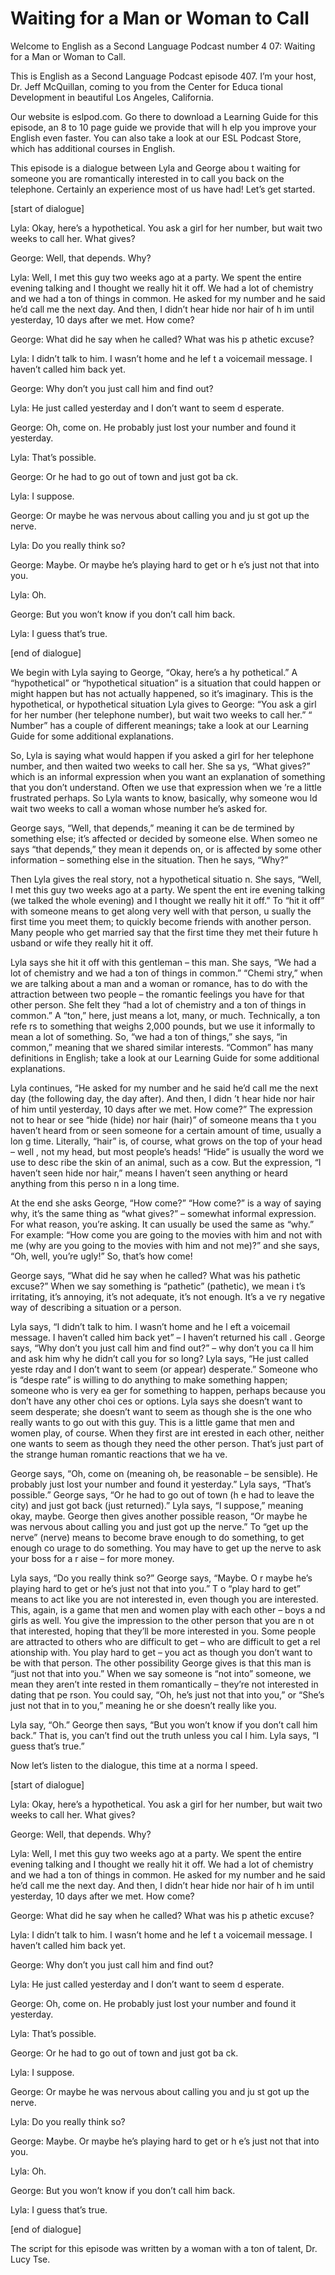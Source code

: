 # Waiting for a Man or Woman to Call

Welcome to English as a Second Language Podcast number 4 07: Waiting for a Man or Woman to Call.

This is English as a Second Language Podcast episode 407.  I’m your host, Dr. Jeff McQuillan, coming to you from the Center for Educa tional Development in beautiful Los Angeles, California.

Our website is eslpod.com.  Go there to download a Learning Guide for this episode, an 8 to 10 page guide we provide that will h elp you improve your English even faster.  You can also take a look at our ESL  Podcast Store, which has additional courses in English.

This episode is a dialogue between Lyla and George abou t waiting for someone you are romantically interested in to call you back on the telephone.  Certainly an experience most of us have had!  Let’s get started.

[start of dialogue]

Lyla:  Okay, here’s a hypothetical.  You ask a girl for her  number, but wait two weeks to call her.  What gives?

George:  Well, that depends.  Why?

Lyla:  Well, I met this guy two weeks ago at a party.  We  spent the entire evening talking and I thought we really hit it off.  We had a  lot of chemistry and we had a ton of things in common.  He asked for my number and he said he’d call me the next day.  And then, I didn’t hear hide nor hair of h im until yesterday, 10 days after we met.  How come?

George:  What did he say when he called?  What was his p athetic excuse?

Lyla:  I didn’t talk to him.  I wasn’t home and he lef t a voicemail message.  I haven’t called him back yet.

George:  Why don’t you just call him and find out?

Lyla:  He just called yesterday and I don’t want to seem d esperate.

George:  Oh, come on.  He probably just lost your number  and found it yesterday.

 Lyla:  That’s possible.

George:  Or he had to go out of town and just got ba ck.

Lyla:  I suppose.

George:  Or maybe he was nervous about calling you and ju st got up the nerve.

Lyla:  Do you really think so?

George:  Maybe.  Or maybe he’s playing hard to get or h e’s just not that into you.

Lyla:  Oh.

George:  But you won’t know if you don’t call him back.

Lyla:  I guess that’s true.

[end of dialogue]

We begin with Lyla saying to George, “Okay, here’s a hy pothetical.”  A “hypothetical” or “hypothetical situation” is a situation that could happen or might happen but has not actually happened, so it’s imaginary.   This is the hypothetical, or hypothetical situation Lyla gives to George: “You ask a  girl for her number (her telephone number), but wait two weeks to call her.”  “ Number” has a couple of different meanings; take a look at our Learning Guide for some additional explanations.

So, Lyla is saying what would happen if you asked a girl for her telephone number, and then waited two weeks to call her.  She sa ys, “What gives?” which is an informal expression when you want an explanation of  something that you don’t understand.  Often we use that expression when we ’re a little frustrated perhaps.  So Lyla wants to know, basically, why someone wou ld wait two weeks to call a woman whose number he’s asked for.

George says, “Well, that depends,” meaning it can be de termined by something else; it’s affected or decided by someone else.  When someo ne says “that depends,” they mean it depends on, or is affected by some other information – something else in the situation.  Then he says, “Why?”

 Then Lyla gives the real story, not a hypothetical situatio n.  She says, “Well, I met this guy two weeks ago at a party.  We spent the ent ire evening talking (we talked the whole evening) and I thought we really hit it off.”  To “hit it off” with someone means to get along very well with that person, u sually the first time you meet them; to quickly become friends with another person.   Many people who get married say that the first time they met their future h usband or wife they really hit it off.

Lyla says she hit it off with this gentleman – this man.  She says, “We had a lot of chemistry and we had a ton of things in common.”  “Chemi stry,” when we are talking about a man and a woman or romance, has to do with the attraction between two people – the romantic feelings you have for that other person.  She felt they “had a lot of chemistry and a ton of things in  common.”  A “ton,” here, just means a lot, many, or much.  Technically, a ton refe rs to something that weighs 2,000 pounds, but we use it informally to mean a lot of something.  So, “we had a ton of things,” she says, “in common,” meaning  that we shared similar interests.  “Common” has many definitions in English; take  a look at our Learning Guide for some additional explanations.

Lyla continues, “He asked for my number and he said he’d call me the next day (the following day, the day after).  And then, I didn ’t hear hide nor hair of him until yesterday, 10 days after we met.  How come?”  The expression  not to hear or see “hide (hide) nor hair (hair)” of someone means tha t you haven’t heard from or seen someone for a certain amount of time, usually a lon g time.  Literally, “hair” is, of course, what grows on the top of your head – well , not my head, but most people’s heads!  “Hide” is usually the word we use to desc ribe the skin of an animal, such as a cow.  But the expression, “I haven’t seen  hide nor hair,” means I haven’t seen anything or heard anything from this perso n in a long time.

At the end she asks George, “How come?”  “How come?” is a way of saying why, it’s the same thing as “what gives?” – somewhat informal expression.  For what reason, you’re asking.  It can usually be used the same as “why.”  For example: “How come you are going to the movies with him and not with me (why are you going to the movies with him and not me)?” and she says,  “Oh, well, you’re ugly!” So, that’s how come!

George says, “What did he say when he called?  What was his pathetic excuse?” When we say something is “pathetic” (pathetic), we mean i t’s irritating, it’s annoying, it’s not adequate, it’s not enough.  It’s a ve ry negative way of describing a situation or a person.

 Lyla says, “I didn’t talk to him.  I wasn’t home and he l eft a voicemail message.  I haven’t called him back yet” – I haven’t returned his call .  George says, “Why don’t you just call him and find out?” – why don’t you ca ll him and ask him why he didn’t call you for so long?  Lyla says, “He just called yeste rday and I don’t want to seem (or appear) desperate.”  Someone who is “despe rate” is willing to do anything to make something happen; someone who is very ea ger for something to happen, perhaps because you don’t have any other choi ces or options.  Lyla says she doesn’t want to seem desperate; she doesn’t want to seem as though she is the one who really wants to go out with this guy.  This is a little game that men and women play, of course.  When they first are int erested in each other, neither one wants to seem as though they need the other  person.  That’s just part of the strange human romantic reactions that we ha ve.

George says, “Oh, come on (meaning oh, be reasonable – be sensible).  He probably just lost your number and found it yesterday.”  Lyla says, “That’s possible.”  George says, “Or he had to go out of town (h e had to leave the city) and just got back (just returned).”  Lyla says, “I suppose,” meaning okay, maybe. George then gives another possible reason, “Or maybe he was nervous about calling you and just got up the nerve.”  To “get up the nerve” (nerve) means to become brave enough to do something, to get enough co urage to do something. You may have to get up the nerve to ask your boss for a r aise – for more money.

Lyla says, “Do you really think so?”  George says, “Maybe.  O r maybe he’s playing hard to get or he’s just not that into you.”  T o “play hard to get” means to act like you are not interested in, even though you are interested.  This, again, is a game that men and women play with each other – boys a nd girls as well.  You give the impression to the other person that you are n ot that interested, hoping that they’ll be more interested in you.  Some people are attracted to others who are difficult to get – who are difficult to get a rel ationship with.  You play hard to get – you act as though you don’t want to be with that  person.  The other possibility George gives is that this man is “just not that  into you.”  When we say someone is “not into” someone, we mean they aren’t inte rested in them romantically – they’re not interested in dating that pe rson.  You could say, “Oh, he’s just not that into you,” or “She’s just not that in to you,” meaning he or she doesn’t really like you.

Lyla say, “Oh.”  George then says, “But you won’t know if you don’t call him back.”  That is, you can’t find out the truth unless you cal l him.  Lyla says, “I guess that’s true.”

Now let’s listen to the dialogue, this time at a norma l speed.

 [start of dialogue]

Lyla:  Okay, here’s a hypothetical.  You ask a girl for her  number, but wait two weeks to call her.  What gives?

George:  Well, that depends.  Why?

Lyla:  Well, I met this guy two weeks ago at a party.  We  spent the entire evening talking and I thought we really hit it off.  We had a  lot of chemistry and we had a ton of things in common.  He asked for my number and he said he’d call me the next day.  And then, I didn’t hear hide nor hair of h im until yesterday, 10 days after we met.  How come?

George:  What did he say when he called?  What was his p athetic excuse?

Lyla:  I didn’t talk to him.  I wasn’t home and he lef t a voicemail message.  I haven’t called him back yet.

George:  Why don’t you just call him and find out?

Lyla:  He just called yesterday and I don’t want to seem d esperate.

George:  Oh, come on.  He probably just lost your number  and found it yesterday.

Lyla:  That’s possible.

George:  Or he had to go out of town and just got ba ck.

Lyla:  I suppose.

George:  Or maybe he was nervous about calling you and ju st got up the nerve.

Lyla:  Do you really think so?

George:  Maybe.  Or maybe he’s playing hard to get or h e’s just not that into you.

Lyla:  Oh.

George:  But you won’t know if you don’t call him back.

Lyla:  I guess that’s true.

 [end of dialogue]

The script for this episode was written by a woman with a  ton of talent, Dr. Lucy Tse.





